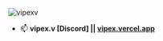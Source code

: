 <p align="left"> <img src="https://komarev.com/ghpvc/?username=vipexv&label=Profile%20views&color=0e75b6&style=flat" alt="vipexv" /> </p>

- 📫 **vipex.v [Discord] || [vipex.vercel.app](https://vipex.vercel.app)**
